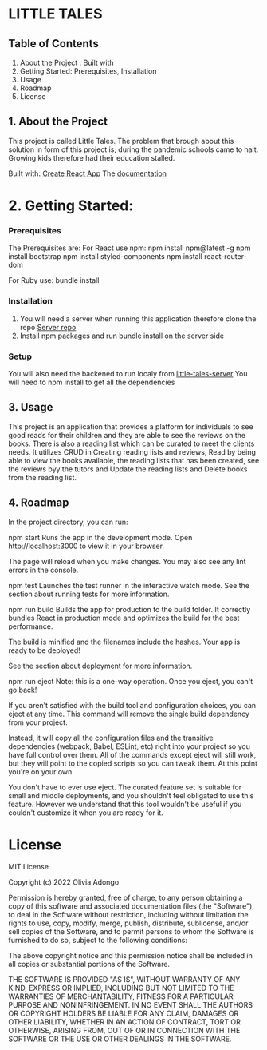 # LITTLE TALES
## Table of Contents

1. About the Project : Built with
2. Getting Started: Prerequisites, Installation
3. Usage
4. Roadmap
5. License

 ## 1. About the Project 
 This project is called Little Tales. The problem that brough about this solution in form of this project is; during the pandemic schools came to halt. Growing kids therefore had their education stalled. 

Built with: 
[Create React App](https://github.com/facebook/create-react-app)
The [documentation](https://reactjs.org/)
# 2. Getting Started: 
### Prerequisites
The Prerequisites are: 
For React  use npm: 
npm install npm@latest -g
npm install bootstrap
npm install styled-components
npm install react-router-dom

For Ruby use:
bundle install
### Installation
1. You will need a server when running this application therefore clone the repo [Server repo](https://github.com/OliviaAdongo/little-tales-server)
2. Install npm packages and run bundle install on  the server side

### Setup
You will also need the backened to run localy from [little-tales-server](https://github.com/OliviaAdongo/little-tales-server)
You will need to npm install to get all the dependencies

## 3. Usage
This project is an application that provides a platform for individuals to see good reads for their children and they are able to see the reviews on the books. There is also a reading list which can be curated to meet the clients needs. It utilizes CRUD in Creating reading lists and reviews, Read by being able to view the books available, the reading lists that has been created, see the reviews byy the tutors and Update the reading lists and Delete books from the reading list. 
## 4. Roadmap
In the project directory, you can run:

npm start
Runs the app in the development mode.
Open http://localhost:3000 to view it in your browser.

The page will reload when you make changes.
You may also see any lint errors in the console.

npm test
Launches the test runner in the interactive watch mode.
See the section about running tests for more information.

npm run build
Builds the app for production to the build folder.
It correctly bundles React in production mode and optimizes the build for the best performance.

The build is minified and the filenames include the hashes.
Your app is ready to be deployed!

See the section about deployment for more information.

npm run eject
Note: this is a one-way operation. Once you eject, you can't go back!

If you aren't satisfied with the build tool and configuration choices, you can eject at any time. This command will remove the single build dependency from your project.

Instead, it will copy all the configuration files and the transitive dependencies (webpack, Babel, ESLint, etc) right into your project so you have full control over them. All of the commands except eject will still work, but they will point to the copied scripts so you can tweak them. At this point you're on your own.

You don't have to ever use eject. The curated feature set is suitable for small and middle deployments, and you shouldn't feel obligated to use this feature. However we understand that this tool wouldn't be useful if you couldn't customize it when you are ready for it.

# License
MIT License

Copyright (c) 2022 Olivia Adongo

Permission is hereby granted, free of charge, to any person obtaining a copy of this software and associated documentation files (the "Software"), to deal in the Software without restriction, including without limitation the rights to use, copy, modify, merge, publish, distribute, sublicense, and/or sell copies of the Software, and to permit persons to whom the Software is furnished to do so, subject to the following conditions:

The above copyright notice and this permission notice shall be included in all copies or substantial portions of the Software.

THE SOFTWARE IS PROVIDED "AS IS", WITHOUT WARRANTY OF ANY KIND, EXPRESS OR IMPLIED, INCLUDING BUT NOT LIMITED TO THE WARRANTIES OF MERCHANTABILITY, FITNESS FOR A PARTICULAR PURPOSE AND NONINFRINGEMENT. IN NO EVENT SHALL THE AUTHORS OR COPYRIGHT HOLDERS BE LIABLE FOR ANY CLAIM, DAMAGES OR OTHER LIABILITY, WHETHER IN AN ACTION OF CONTRACT, TORT OR OTHERWISE, ARISING FROM, OUT OF OR IN CONNECTION WITH THE SOFTWARE OR THE USE OR OTHER DEALINGS IN THE SOFTWARE.
